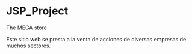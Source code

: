 # JSP_Project
The MEGA store

Este sitio web se presta a la venta de acciones de diversas empresas de muchos sectores.
